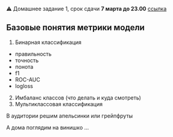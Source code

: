 :warning:   Домашнее задание 1, срок сдачи **7 марта до 23.00**
 [ссылка](https://classroom.github.com/a/7RLVg6LQ)

## Базовые понятия метрики модели

1. Бинарная классификация
  - правильность
  - точность
  - понота
  - f1
  - ROC-AUC
  - logloss
 2. Имбаланс классов (что делать и куда смотреть)
 3. Мультиклассовая классификация
 
 В аудитории решим апельсинки или грейпфруты
 
 А дома поглядим на винишко ...

